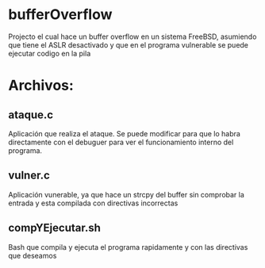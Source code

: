 # bufferOverflow
Projecto el cual hace un buffer overflow en un sistema FreeBSD, asumiendo que tiene el ASLR desactivado y que en el programa vulnerable se puede ejecutar codigo en la pila
# Archivos:
## ataque.c
Aplicación que realiza el ataque. Se puede modificar para que lo habra directamente con el debuguer para ver el funcionamiento interno del programa.
## vulner.c
Aplicación vunerable, ya que hace un strcpy del buffer sin comprobar la entrada y esta compilada con directivas incorrectas
## compYEjecutar.sh
Bash que compila y ejecuta el programa rapidamente y con las directivas que deseamos
